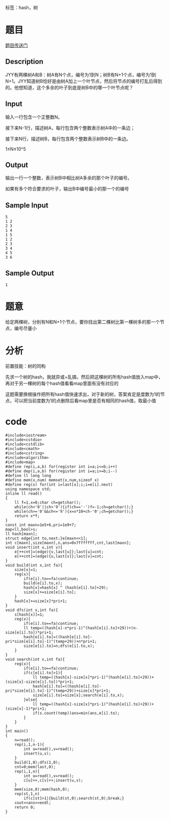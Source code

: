 ﻿---
subtitle: "树同构的好题"
tags: 
 - 树-同构问题
 - 字符串-hash
grammar_cjkRuby: true
catalog: true
layout:  post
header-img: "img/header/P33.jpg"
preview-img: "/img/preview/P73.jpg"
---
标签：hash，树

# 题目

[题目传送门](http://www.lydsy.com/JudgeOnline/problem.php?id=4754)

## Description

JYY有两棵树A和B：树A有N个点，编号为1到N；树B有N+1个点，编号为1到N+1。JYY知道树B恰好是由树A加上一个叶节点，然后将节点的编号打乱后得到的。他想知道，这个多余的叶子到底是树B中的哪一个叶节点呢？

## Input

输入一行包含一个正整数N。

接下来N-1行，描述树A，每行包含两个整数表示树A中的一条边；

接下来N行，描述树B，每行包含两个整数表示树B中的一条边。

1≤N≤10^5

## Output

输出一行一个整数，表示树B中相比树A多余的那个叶子的编号。

如果有多个符合要求的叶子，输出B中编号最小的那一个的编号

## Sample Input
```
5
1 2
2 3
1 4
1 5
1 2
2 3
3 4
4 5
3 6
```
## Sample Output
```
1
```
# 题意

给定两棵树，分别有N和N+1个节点，要你找出第二棵树比第一棵树多的那一个节点，编号尽量小

# 分析

前置技能：树的同构

先求一个树的hash，我就异或+乱搞，然后把这棵树的所有hash值放入map中，再对于另一棵树的每个hash值看看map里面有没有对应的

这题需要换根操作把所有hash值快速求出，对于新的树，答案肯定是度数为1的节点，可以把当前度数为1的点删除后看map里是否有相同的hash值，取最小值

# code
```
#include<iostream>
#include<cstdio>
#include<cstdlib>
#include<cmath>
#include<cstring>
#include<algorithm>
#include<map>
#define rep(i,a,b) for(register int i=a;i<=b;i++)
#define dep(i,a,b) for(register int i=a;i>=b;i--)
#define ll long long
#define mem(x,num) memset(x,num,sizeof x)
#define reg(x) for(int i=last[x];i;i=e[i].next)
using namespace std;
inline ll read()
{
	ll f=1,x=0;char ch=getchar();
	while(ch<'0'||ch>'9'){if(ch=='-')f=-1;ch=getchar();}
	while(ch>='0'&&ch<='9'){x=x*10+ch-'0';ch=getchar();}
	return x*f;
}
const int maxn=1e5+6,pri=1e9+7;
map<ll,bool>s;
ll hash[maxn];
struct edge{int to,next;}e[maxn<<1];
int c[maxn],size[maxn],n,ans=0x7fffffff,cnt,last[maxn];
void insert(int u,int v){
	e[++cnt]=(edge){v,last[u]};last[u]=cnt;
	e[++cnt]=(edge){u,last[v]};last[v]=cnt;
}
void build(int x,int fa){
	size[x]=1;
	reg(x){
		if(e[i].to==fa)continue;
		build(e[i].to,x);
		hash[x]=hash[x] ^ (hash[e[i].to]+29);
		size[x]+=size[e[i].to];
	}
	hash[x]+=size[x]*pri+1;
}
void dfs(int x,int fa){
	s[hash[x]]=1;
	reg(x){
		if(e[i].to==fa)continue;
		ll temp=((hash[x]-n*pri-1)^(hash[e[i].to]+29))+(n-size[e[i].to])*pri+1;
		hash[e[i].to]=((hash[e[i].to]-pri*size[e[i].to]-1)^(temp+29))+n*pri+1;
		size[e[i].to]=n;dfs(e[i].to,x);
	}
}
void search(int x,int fa){
	reg(x){
		if(e[i].to==fa)continue;
		if(c[e[i].to]>1){
			ll temp=((hash[x]-size[x]*pri-1)^(hash[e[i].to]+29))+(size[x]-size[e[i].to])*pri+1;
			hash[e[i].to]=((hash[e[i].to]-pri*size[e[i].to]-1)^(temp+29))+size[x]*pri+1;
			size[e[i].to]=size[x];search(e[i].to,x);
		}else{
			ll temp=((hash[x]-size[x]*pri-1)^(hash[e[i].to]+29))+(size[x]-1)*pri+1;
			if(s.count(temp))ans=min(ans,e[i].to);
		}
	}
}
int main()
{
	n=read();
	rep(i,1,n-1){
		int u=read(),v=read();
		insert(u,v);
	}
	build(1,0);dfs(1,0);
	cnt=0;mem(last,0);
	rep(i,1,n){
		int u=read(),v=read();
		c[u]++,c[v]++;insert(u,v);
	}
	mem(size,0);mem(hash,0);
	rep(st,1,n)
		if(c[st]>1){build(st,0);search(st,0);break;}
	cout<<ans<<endl;
	return 0;
}
```
